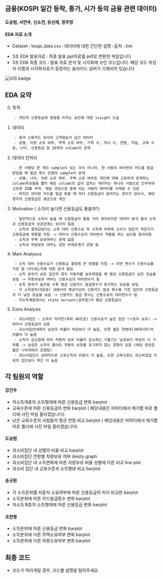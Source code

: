 ## 금융(KOSPI 일간 등락, 종가, 시가 등의 금융 관련 데이터)

#### 도승범, 서연우, 신소연, 유선재, 정주영

#### EDA 자료 소개
* Dataset : kospi_data.csv
    -데이터에 대한 간단한 설명
    -출처 : link
  
- 3조 EDA 발표자료 : 최종 발표 ppt자료를 pdf로 변환한 파일입니다
- 3조 EDA 최종 코드 : 발표 자료 분석 및 시각화에 쓰인 코드입니다. 해당 코드 작성자 이름과 시각화자료가 등장하는 슬라이드 넘버가 기재되어 있습니다

![iOS badge](https://img.shields.io/badge/iOS-13.0%2B-green)




## EDA 요약

0. 목적
    
        - 개인의 신용등급에 영향을 미치는 요인에 대한 insight 도출
   
1. 데이터

        - 중국 신용카드 회사의 고객정보가 담긴 데이터
        - 성별, 차량 소유 여부, 주택 소유 여부, 가족 수, 자녀 수, 연봉, 직업, 교육 수준, 나이, 신용등급 등 20개의 column이 존재
 
2. 데이터 전처리
    
        - 한 사람당 한 개의 sample이 있는 것이 아니라, 한 사람이 여러번의 카드를 발급 받았을 때 발급 횟수 만큼의 sample이 존재
        - 성별, 나이, 차량 소유 여부, 주택 소유 여부등 개인에 대해 고유하게 존재하는 column후보들을 뽑아 해당 column의 값이 겹치는 데이터는 하나의 사람으로 간주하여 고유한 ID를 부여. 해당 과정으로 중복 되는 사람의 데이터를 삭제할 수 있음
        - 하지만 여러번 카드를 발급 받을 때 마다 신용등급이 달라지는 경우가 있어서, 해당 경우의 신용등급은 평균으로 계산
    
3. Motivation ( 소득이 높다면 신용등급도 좋을까?)
    
        - 일반적으로 소득이 높을 때 신용등급이 좋을 거라 생각되지만 데이터 분석 결과 소득과 신용등급의 상관관계는 보이지 않음
        - 소득의 절댓값보다는 소득 대비 신용수요 즉 소득에 비하여 소비가 많은지 적은지가 신용등급에 영향을 미침 -> 따라서 신용수요의 대리변수 역할을 하는 요인을 찾아야함
        - 소득과 주택 보유여부는 관계 없음
        - 소득과 차량보유 여부는 강한 비례관계가 관찰 됨
    
4. Main Analysus
    
        - 소득 대비 신용수요가 신용등급 결정에 큰 영향을 미침 -> 어떤 변수가 신용수요를 가장 잘 나타내는지에 대한 분석 필요
        - 소득 분위가 낮은 집단의 경우 자동차를 보유하였을 때 평균 신용등급이 낮은 모습을 보임 -> 자동차보유 여부는 신용수요의 대리변수가 됨
        - 소득 분위가 높아질 수록 평균 신용카드 발급횟수가 증가하는 모습을 보임 
        - 각 소득분위(5등분) 내에서의 평균이상의 신용카드 발급 횟수를 가진 집단의 신용등급이 더 낮은 모습을 보임 -> 신용카드 발급 횟수는 신용수요의 대리변수가 됨
        - 저소득계층에서는 state servant(공무원)의 평균 신용등급이 

5. Extra Analysis
    
        - 과소비집단 : 소득이 적지만(하위 40프로) 신용수요가 높은 집단 (ㅈ동차 보유) -> 따라서 신용등급이 낮음
        - 과소비집단내에서 남성의 비율이 여성보다 더 높음, 또한 젊은 연령대(30대이하)의 비율이 더 높음
        - 소득이 감소함에 따라 자동차 보유 비율이 감소하는 기울기는 남성보다 여성이 더 가파름 -> 남성은 소득이 줄어도 자동차 보유를 포기하지 않는 경향이 있음 (해당 현상은 젊은 나이대에서 관찰됨)
        - 과소비집단으 상대적으로 근로소득의 비중이 더 높음, 또한 교육수준도 과소비집담 이외의 집단보다 약간 더 높음
    




 ## 각 팀원의 역할
 
 #### 강건우
 - 저소득게층의 소득형태에 따른 신용등급 변화 barplot
 - 교육수준에 따른 신용등급의 변화 barplot ( 해당내용은 피피티에서 제거함 따로 폴더에 사진 파일 올리겠습니다) 
 - 낮은 교육수준의 사람들의 평균 연령 비교 barplot ( 해당내용은 피피티에서 제거함 따로 폴더에 사진 파일 올리겠습니다) 
 
 #### 도승범
 - 과소비집단 내 성별의 비율 비교 barplot
 - 과소비집단 연령별 차량보유 여부 desity graph
 - 과소비집단 내 소득변화에 따른 차량보유 비율 성별에 다른 비교 line plot
 - 과소비 집단 내 교육수준과 소득형태 비교 barplot
 
 #### 송규원
 - 각 소득분위별 자동차 소유여부에 따른 신용등급의 차이 비교한 barplot
 - 소득분위에 따른 카드발급횟수 변화 barplot
 - 저소득게층의 소득형태에 따른 신용등급 변화 barplot
 
 #### 조찬형
 - 소득분위에 따른 신용등급 변화  barplot
 - 소득분위에 다른 주택소유여부 변회 barplot
 - 소득분위에 다른 차량소유여부 변회 barplot





## 최종 코드
- 코드가 여러개일 경우, 코드별 설명을 달아주세요.
